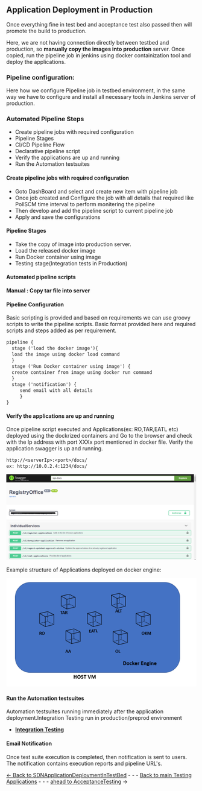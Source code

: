 
## Application Deployment in Production 
Once everything fine in test bed and acceptance test also passed then will promote the build to production. 
      
Here, we are not having connection directly between testbed and production, so **manually copy the images into production** server. Once copied, run the pipeline job in jenkins using docker containization tool and deploy the applications.

### Pipeline configuration:
Here how we configure Pipeline job in testbed environment, in the same way we have to configure and install all necessary tools in Jenkins server of production.

### Automated Pipeline Steps
- Create pipeline jobs with required configuration
- Pipeline Stages 
- CI/CD Pipeline Flow
- Declarative pipeline script
- Verify the applications are up and running
- Run the Automation testsuites
 
#### Create pipeline jobs with required configuration
- Goto DashBoard and select and create new item with pipeline job
- Once job created and Configure the job with all details that required like PollSCM time interval to perform monitering the pipeline 
- Then develop and add the pipeline script to current pipeline job
- Apply and save the configurations

#### Pipeline Stages 
- Take the copy of image into production server.
- Load the released docker image
- Run Docker container using image
- Testing stage(Integration tests in Production) 

#### Automated pipeline scripts
**Manual : Copy tar file into server**

#### Pipeline Configuration  
Basic scripting is provided and based on requirements we can use groovy scripts to write the pipeline scripts. Basic format provided here and required scripts and steps added as per requirement.

    pipeline {
      stage ('load the docker image'){
      load the image using docker load command
      } 
      stage ('Run Docker container using image') {
      create container from image using docker run command
      }
      stage ('notification') {
         send email with all details
         }
    }
    
#### Verify the applications are up and running
   
Once pipeline script executed and Applications(ex: RO,TAR,EATL etc) deployed using the dockrized containers and Go to the browser and check with the Ip address with port XXXx port mentioned in docker file. Verify the application swagger is up and running.
    
    http://<serverIp>:<port>/docs/
    ex: http://10.0.2.4:1234/docs/

![RO](Images/Ro.png) 

Example structure of Applications deployed on docker engine:

![Allapplications in siglepage](Images/AllApplicationsexample.PNG)

#### Run the Automation testsuites 
Automation testsuites running immediately after the application deployment.Integration Testing run in production/preprod environment 

 - [**Integration Testing**](../../IntegrationTesting/Overview/ConceptsAndOverview.md)

 
#### Email Notification
Once test suite execution is completed, then notification is sent to users. The notification contains execution reports and pipeline URL's.


[<- Back to SDNApplicationDeploymentInTestBed](../SDNApplicationPatternDeployment/AppDeploymentInTestBed.md) - - - [Back to main Testing Applications](../../../TestingApplications.md) - - - [ahead to AcceptanceTesting](../../AcceptanceTesting/Overview/OverviewAndConcepts.md) ->
